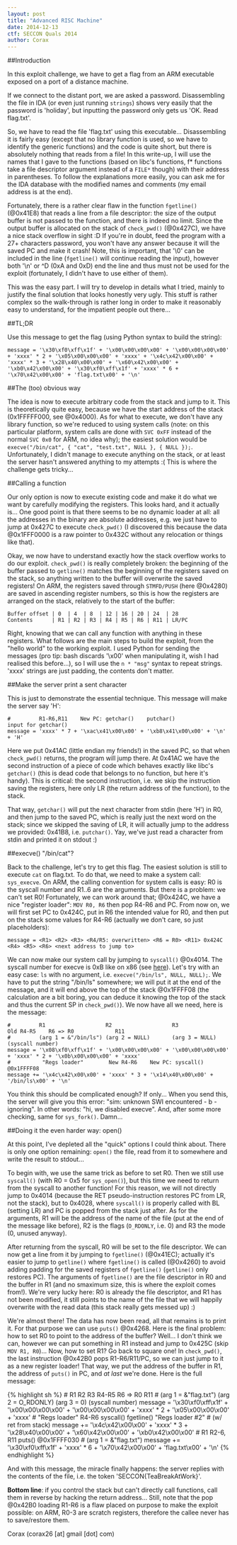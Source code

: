 ```yaml
---
layout: post
title: "Advanced RISC Machine"
date: 2014-12-13
ctf: SECCON Quals 2014
author: Corax
---
```



##Introduction

In this exploit challenge, we have to get a flag from an ARM executable exposed on a port of a distance machine.

If we connect to the distant port, we are asked a password. Disassembling the file in IDA (or even just running `strings`) shows very easily that the password is 'holiday', but inputting the password only gets us 'OK. Read flag.txt'.

So, we have to read the file 'flag.txt' using this executable... Disassembling it is fairly easy (except that no library function is used, so we have to identify the generic functions) and the code is quite short, but there is absolutely nothing that reads from a file! In this write-up, I will use the names that I gave to the functions (based on libc's functions, f\* functions take a file descriptor argument instead of a `FILE*` though) with their address in parentheses. To follow the explanations more easily, you can ask me for the IDA database with the modified names and comments (my email address is at the end). 

Fortunately, there is a rather clear flaw in the function `fgetline()` (@0x41E8) that reads a line from a file descriptor: the size of the output buffer is not passed to the function, and there is indeed no limit. Since the output buffer is allocated on the stack of `check_pwd()` (@0x427C), we have a nice stack overflow in sight :D If you're in doubt, feed the program with a 27+ characters password, you won't have any answer because it will the saved PC and make it crash! Note, this is important, that '\0' can be included in the line (`fgetline()` will continue reading the input), however both '\n' or ^D (0xA and 0xD) end the line and thus must not be used for the exploit (fortunately, I didn't have to use either of them).

This was the easy part. I will try to develop in details what I tried, mainly to justify the final solution that looks honestly very ugly. This stuff is rather complex so the walk-through is rather long in order to make it reasonably easy to understand, for the impatient people out there...

##TL;DR

Use this message to get the flag (using Python syntax to build the string):

    message = '\x30\xf0\xff\x1f' + '\x00\x00\x00\x00' + '\x00\x00\x00\x00' + 'xxxx' * 2 + '\x05\x00\x00\x00' + 'xxxx' + '\x4c\x42\x00\x00' + 'xxxx' * 3 + '\x28\x40\x00\x00' + '\x60\x42\x00\x00' + '\xb0\x42\x00\x00' + '\x30\xf0\xff\x1f' + 'xxxx' * 6 + '\x70\x42\x00\x00' + 'flag.txt\x00' + '\n'

##The (too) obvious way

The idea is now to execute arbitrary code from the stack and jump to it. This is theoretically quite easy, because we have the start address of the stack (0x1FFFFF000, see @0x4000). As for what to execute, we don't have any library function, so we're reduced to using system calls (note: on this particular platform, system calls are done with `SVC 0xFF` instead of the normal `SVC 0x0` for ARM, no idea why); the easiest solution would be `execve("/bin/cat", { "cat", "test.txt", NULL }, { NULL });`. Unfortunately, I didn't manage to execute anything on the stack, or at least the server hasn't answered anything to my attempts :( This is where the challenge gets tricky...

##Calling a function


Our only option is now to execute existing code and make it do what we want by carefully modifying the registers. This looks hard, and it actually is... One good point is that there seems to be no dynamic loader at all: all the addresses in the binary are absolute addresses, e.g. we just have to jump at 0x427C to execute `check_pwd()` (I discovered this because the data @0x1FFF0000 is a raw pointer to 0x432C without any relocation or things like that).

Okay, we now have to understand exactly how the stack overflow works to do our exploit. `check_pwd()` is really completely broken: the beginning of the buffer passed to `getline()` matches the beginning of the registers saved on the stack, so anything written to the buffer will overwrite the saved registers! On ARM, the registers saved through `STMFD/PUSH` (here @0x4280) are saved in ascending register numbers, so this is how the registers are arranged on the stack, relatively to the start of the buffer:

    Buffer offset | 0  | 4  | 8  | 12 | 16 | 20 | 24  | 28
    Contents      | R1 | R2 | R3 | R4 | R5 | R6 | R11 | LR/PC

Right, knowing that we can call any function with anything in these registers. What follows are the main steps to build the exploit, from the "hello world" to the working exploit. I used Python for sending the messages (pro tip: bash discards '\x00' when manipulating it, wish I had realised this before...), so I will use the `n * "msg"` syntax to repeat strings. 'xxxx' strings are just padding, the contents don't matter.

##Make the server print a sent character

This is just to demonstrate the essential technique. This message will make the server say 'H':

    #         R1-R6,R11    New PC: getchar()    putchar()                   input for getchar()
    message = 'xxxx' * 7 + '\xac\x41\x00\x00' + '\xb8\x41\x00\x00' + '\n' + 'H'

Here we put 0x41AC (little endian my friends!) in the saved PC, so that when `check_pwd()` returns, the program will jump there. At 0x41AC we have the second instruction of a piece of code which behaves exactly like libc's `getchar()` (this is dead code that belongs to no function, but here it's handy). This is critical: the second instruction, i.e. we skip the instruction saving the registers, here only LR (the return address of the function), to the stack.

That way, `getchar()` will put the next character from stdin (here 'H') in R0, and then jump to the saved PC, which is really just the next word on the stack; since we skipped the saving of LR, it will actually jump to the address we provided: 0x41B8, i.e. `putchar()`. Yay, we've just read a character from stdin and printed it on stdout :)

##execve() "/bin/cat"?

Back to the challenge, let's try to get this flag. The easiest solution is still to execute `cat` on flag.txt. To do that, we need to make a system call: `sys_execve`. On ARM, the calling convention for system calls is easy: R0 is the syscall number and R1..6 are the arguments. But there is a problem: we can't set R0! Fortunately, we can work around that; @0x424C, we have a nice "register loader": `MOV R0, R6` then pop R4-R6 and PC. From now on, we will first set PC to 0x424C, put in R6 the intended value for R0, and then put on the stack some values for R4-R6 (actually we don't care, so just placeholders):

    message = <R1> <R2> <R3> <R4/R5: overwritten> <R6 = R0> <R11> 0x424C <R4> <R5> <R6> <next address to jump to>

We can now make our system call by jumping to `syscall()` @0x4014. The syscall number for execve is 0xB like on x86 (see [here](http://lxr.free-electrons.com/source/arch/arm/kernel/calls.S)). Let's try with an easy case: `ls` with no argument, i.e. `execve("/bin/ls", NULL, NULL);`. We have to put the string "/bin/ls" somewhere; we will put it at the end of the message, and it will end above the top of the stack @0x1FFFF08 (the calculation are a bit boring, you can deduce it knowing the top of the stack and thus the current SP in `check_pwd()`). We now have all we need, here is the message:

    #         R1                   R2                   R3                   Old R4-R5    R6 => R0             R11
    #         (arg 1 = &"/bin/ls") (arg 2 = NULL)       (arg 3 = NULL)                    (syscall number)
    message = '\x08\xf0\xff\x1f' + '\x00\x00\x00\x00' + '\x00\x00\x00\x00' + 'xxxx' * 2 + '\x0b\x00\x00\x00' + 'xxxx'
    #          "Regs loader"        New R4-R6    New PC: syscall()    @0x1FFFF08
    message += '\x4c\x42\x00\x00' + 'xxxx' * 3 + '\x14\x40\x00\x00' + '/bin/ls\x00' + '\n'

You think this should be complicated enough? If only... When you send this, the server will give you this error: "sim: unknown SWI encountered - b - ignoring". In other words: "hi, we disabled execve". And, after some more checking, same for `sys_fork()`. Damn...

##Doing it the even harder way: open()

At this point, I've depleted all the "quick" options I could think about. There is only one option remaining: `open()` the file, read from it to somewhere and write the result to stdout...

To begin with, we use the same trick as before to set R0. Then we still use `syscall()` (with R0 = 0x5 for `sys_open()`), but this time we need to return from the syscall to another function! For this reason, we will not directly jump to 0x4014 (because the RET pseudo-instruction restores PC from LR, not the stack), but to 0x4028, where `syscall()` is properly called with BL (setting LR) and PC is popped from the stack just after. As for the arguments, R1 will be the address of the name of the file (put at the end of the message like before), R2 is the flags (`O_RDONLY`, i.e. 0) and R3 the mode (0, unused anyway).

After returning from the syscall, R0 will be set to the file descriptor. We can now get a line from it by jumping to `fgetline()` (@0x41EC); actually it's easier to jump to `getline()` where `fgetline()` is called (@0x4260) to avoid adding padding for the saved registers of `fgetline()` (`getline()` only restores PC). The arguments of `fgetline()` are the file descriptor in R0 and the buffer in R1 (and no smaximum size, this is where the exploit comes from!). We're very lucky here: R0 is already the file descriptor, and R1 has not been modified, it still points to the name of the file that we will happily overwrite with the read data (this stack really gets messed up) :)

We're almost there! The data has now been read, all that remains is to print it. For that purpose we can use `puts()` @0x4268. Here is the final problem: how to set R0 to point to the address of the buffer? Well... I don't think we can, however we can put something in R1 instead and jump to 0x425C (skip `MOV R1, R0`)... Now, how to set R1? Go back to square one! In `check_pwd()`, the last instruction @0x42B0 pops R1-R6/R11/PC, so we can just jump to it as a new register loader! That way, we put the address of the buffer in R1, the address of `puts()` in PC, and *at last* we're done. Here is the full message:

{% highlight sh %}
    #         R1                   R2                   R3                   R4-R5        R6 => R0             R11
    #         (arg 1 = &"flag.txt") (arg 2 = O_RDONLY)  (arg 3 = 0)                       (syscall number)
    message = '\x30\xf0\xff\x1f' + '\x00\x00\x00\x00' + '\x00\x00\x00\x00' + 'xxxx' * 2 + '\x05\x00\x00\x00' + 'xxxx'
    #          "Regs loader"        R4-R6        syscall()            fgetline()           "Regs loader #2"
    #                                            (w/ ret from stack)
    message += '\x4c\x42\x00\x00' + 'xxxx' * 3 + '\x28\x40\x00\x00' + '\x60\x42\x00\x00' + '\xb0\x42\x00\x00'
    #          R1                   R2-6, R11    puts()               @0x1FFFF030
    #          (arg 1 = &"flag.txt")
    message += '\x30\xf0\xff\x1f' + 'xxxx' * 6 + '\x70\x42\x00\x00' + 'flag.txt\x00' + '\n'
{% endhighlight %}

And with this message, the miracle finally happens: the server replies with the contents of the file, i.e. the token 'SECCON{TeaBreakAtWork}'.


**Bottom line**: if you control the stack but can't directly call functions, call them in reverse by hacking the return address... Still, note that the pop @0x42B0 loading R1-R6 is a flaw placed on purpose to make the exploit possible: on ARM, R0-3 are scratch registers, therefore the callee never has to save/restore them.

Corax (corax26 [at] gmail [dot] com)
